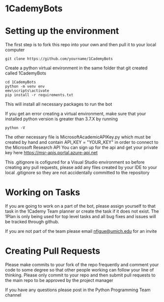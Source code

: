 # 1CademyBots

# Setting up the environment
The first step is to fork this repo into your own and then 
pull it to your local computer 

```
git clone https://github.com/yourname/1CademyBots
```

Create a python virtual environment in the same folder that git created called 1CademyBots


```
cd 1CademyBots
python -m venv env
emv\scripts\activate
pip install -r requirements.txt
```

This will install all necessary packages to run the bot

If you get an error creating a virtual environment, make sure that your installed python version
is greater than 3.7.X by running 

```
python -V
```

The other necessary file is MicrosoftAcademicAPIKey.py which must be created by hand
and contain API_KEY = "YOUR_KEY" in order to connect to the Microsoft Research API
You can sign up for the api and get your private key here https://msr-apis.portal.azure-api.net

This .gitignore is cofigured for a Visual Studio environment so before creating any pull 
requests, please add any files created by your IDE to your local .gitignore so they are not
accidentally committed to the repository

# Working on Tasks
If you are going to work on a part of the bot, please assign yourself to that task in the 
1Cademy Team planner or create the task if it does not exist. The 1Plan is only being used for top level
tasks and all bug fixes and issues will be tracked through github. 

If you are not part of the team please email nfigue@umich.edu for an invite 

# Creating Pull Requests
Please make commits to your fork of the repo frequently and comment your code to some degree
so that other people working can follow your line of thinking. Please only commit to your repo and then
submit pull requests to the main repo to be approved by the project manager

If you have any questions please post in the Python Programming Team channel
